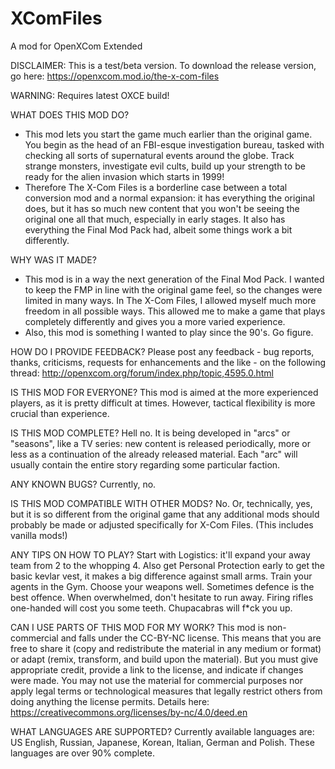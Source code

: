 # XComFiles
A mod for OpenXCom Extended

DISCLAIMER: This is a test/beta version. To download the release version, go here: https://openxcom.mod.io/the-x-com-files

WARNING: Requires latest OXCE build!

WHAT DOES THIS MOD DO?
- This mod lets you start the game much earlier than the original game. You begin as the head of an FBI-esque investigation bureau, tasked with checking all sorts of supernatural events around the globe. Track strange monsters, investigate evil cults, build up your strength to be ready for the alien invasion which starts in 1999!
- Therefore The X-Com Files is a borderline case between a total conversion mod and a normal expansion: it has everything the original does, but it has so much new content that you won't be seeing the original one all that much, especially in early stages. It also has everything the Final Mod Pack had, albeit some things work a bit differently.

WHY WAS IT MADE?
- This mod is in a way the next generation of the Final Mod Pack. I wanted to keep the FMP in line with the original game feel, so the changes were limited in many ways. In The X-Com Files, I allowed myself much more freedom in all possible ways. This allowed me to make a game that plays completely differently and gives you a more varied experience.
- Also, this mod is something I wanted to play since the 90's. Go figure.

HOW DO I PROVIDE FEEDBACK?
Please post any feedback - bug reports, thanks, criticisms, requests for enhancements and the like - on the following thread: http://openxcom.org/forum/index.php/topic,4595.0.html

IS THIS MOD FOR EVERYONE?
This mod is aimed at the more experienced players, as it is pretty difficult at times. However, tactical flexibility is more crucial than experience.

IS THIS MOD COMPLETE?
Hell no. It is being developed in "arcs" or "seasons", like a TV series: new content is released periodically, more or less as a continuation of the already released material. Each "arc" will usually contain the entire story regarding some particular faction.

ANY KNOWN BUGS?
Currently, no.

IS THIS MOD COMPATIBLE WITH OTHER MODS?
No. Or, technically, yes, but it is so different from the original game that any additional mods should probably be made or adjusted specifically for X-Com Files. (This includes vanilla mods!)

ANY TIPS ON HOW TO PLAY?
Start with Logistics: it'll expand your away team from 2 to the whopping 4. Also get Personal Protection early to get the basic kevlar vest, it makes a big difference against small arms. Train your agents in the Gym. Choose your weapons well. Sometimes defence is the best offence. When overwhelmed, don't hesitate to run away. Firing rifles one-handed will cost you some teeth. Chupacabras will f*ck you up.

CAN I USE PARTS OF THIS MOD FOR MY WORK?
This mod is non-commercial and falls under the CC-BY-NC license. This means that you are free to share it (copy and redistribute the material in any medium or format) or adapt (remix, transform, and build upon the material). But you must give appropriate credit, provide a link to the license, and indicate if changes were made. You may not use the material for commercial purposes nor apply legal terms or technological measures that legally restrict others from doing anything the license permits.
Details here: https://creativecommons.org/licenses/by-nc/4.0/deed.en

WHAT LANGUAGES ARE SUPPORTED?
Currently available languages are: US English, Russian, Japanese, Korean, Italian, German and Polish. These languages are over 90% complete.
